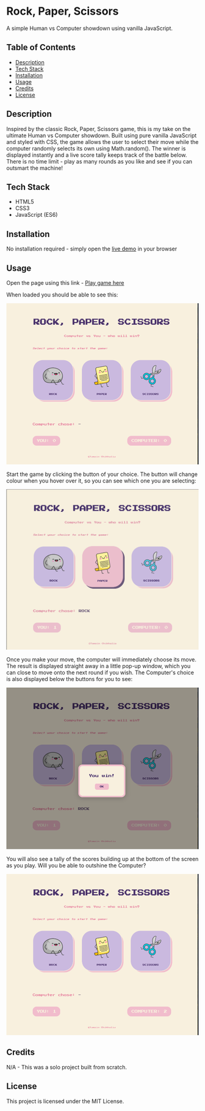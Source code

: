 # Rock, Paper, Scissors

A simple Human vs Computer showdown using vanilla JavaScript.


## Table of Contents
- [Description](#description)
- [Tech Stack](#tech-stack)
- [Installation](#installation)
- [Usage](#usage)
- [Credits](#credits)
- [License](#license)


## Description

Inspired by the classic Rock, Paper, Scissors game, this is my take on the ultimate Human vs Computer showdown. Built using pure vanilla JavaScript and styled with CSS, the game allows the user to select their move while the computer randomly selects its own using Math.random(). The winner is displayed instantly and a live score tally keeps track of the battle below. There is no time limit - play as many rounds as you like and see if you can outsmart the machine!


## Tech Stack
- HTML5
- CSS3
- JavaScript (ES6)


## Installation

No installation required - simply open the [live demo](#) in your browser


## Usage

Open the page using this link - [Play game here](#)

When loaded you should be able to see this:


![Game Preview](./assets/game_preview.png)


Start the game by clicking the button of your choice. The button will change colour when you hover over it, so you can see which one you are selecting:


![Selecting a choice](./assets/game_preview_choice.png)


Once you make your move, the computer will immediately choose its move. The result is displayed straight away in a little pop-up window, which you can close to move onto the next round if you wish. The Computer's choice is also  displayed below the buttons for you to see:


![Displaying the results](./assets/game_preview_result.png)


You will also see a tally of the scores building up at the bottom of the screen as you play. Will you be able to outshine the Computer?


![Tally of scores](./assets/game_preview_scores.png)


## Credits

N/A - This was a solo project built from scratch.


## License

This project is licensed under the MIT License.
